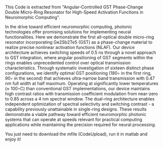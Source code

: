 This Code is extracted from "Angular-Controlled GST Phase-Change Double Micro-Ring Resonator for High-Speed Activation Functions in Neuromorphic Computing". 

In the drive toward efficient neuromorphic computing, photonic technologies offer promising solutions for implementing neural functionalities. Here we demonstrate the first all-optical double micro-ring resonator incorporating Ge2Sb2Te5 (GST) as a phase-change material to realize precise nonlinear activation functions (NLAF). Our device architecture achieves switching speeds of 0.5 ns through a novel approach to GST integration, where angular positioning of GST segments within the rings enables unprecedented control over optical transmission characteristics. Through systematic investigation of sixteen distinct phase configurations, we identify optimal GST positioning (180◦ in the first ring, 90◦ in the second) that achieves ultra-narrow band transmission with 0.47 nm full width at half maximum. Operating at significantly lower temperatures (≈ 100◦C) than conventional GST implementations, our device maintains high contrast ratios with transmission coefficient modulation from near-zero to 0.85 across a 4 nm spectral window. The dual-ring architecture enables independent optimization of spectral selectivity and switching contrast - a capability previously unattainable in single-ring designs. These results demonstrate a viable pathway toward efficient neuromorphic photonic systems that can operate at speeds relevant for practical computing applications while maintaining the precision required for neural processing.

You just need to download the mfile (CodeUpload), run it in matlab and enjoy it!
